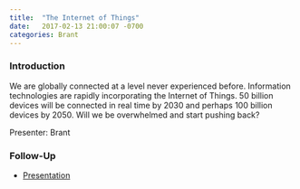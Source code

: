 ```yaml
---
title:  "The Internet of Things"
date:   2017-02-13 21:00:07 -0700
categories: Brant
---
```


### Introduction

We are globally connected at a level never experienced before. Information technologies are rapidly incorporating the Internet of Things. 50 billion devices will be connected in real time by 2030 and perhaps 100 billion devices by 2050. Will we be overwhelmed and start pushing back?

Presenter: Brant 

### Follow-Up

* [Presentation](/assets/present/internet-of-things.pdf) 
